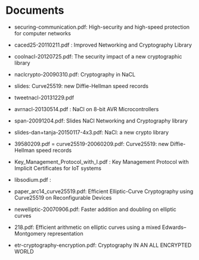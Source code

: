 # Documents

* securing-communication.pdf: High-security and high-speed protection for computer networks
* caced25-20110211.pdf : Improved Networking and Cryptography Library
* coolnacl-20120725.pdf: The security impact of a new cryptographic library
* naclcrypto-20090310.pdf: Cryptography in NaCL
* slides: Curve25519: new Diffie-Hellman speed records
* tweetnacl-20131229.pdf
* avrnacl-20130514.pdf : NaCl on 8-bit AVR Microcontrollers
* span-20091204.pdf: Slides  NaCl  Networking and Cryptography library
* slides-dan+tanja-20150117-4x3.pdf: NaCl: a new crypto library
* 39580209.pdf = curve25519-20060209.pdf: Curve25519: new Diffie-Hellman speed records 
* Key_Management_Protocol_with_I.pdf : Key Management Protocol with Implicit Certificates for IoT systems
* libsodium.pdf : 
* paper_arc14_curve25519.pdf: Efficient Elliptic-Curve Cryptography using Curve25519 on Reconfigurable Devices
* newelliptic-20070906.pdf: Faster addition and doubling on elliptic curves
* 218.pdf:  Efficient arithmetic on elliptic curves using a mixed Edwards–Montgomery representation

* etr-cryptography-encryption.pdf: Cryptography  IN AN ALL ENCRYPTED WORLD

